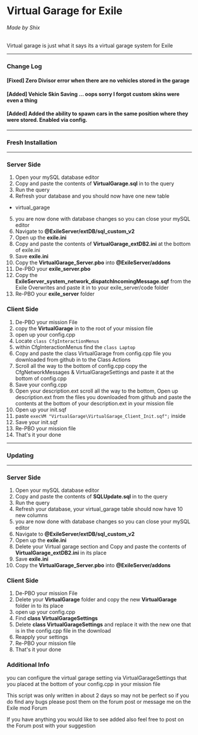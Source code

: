 # Virtual Garage for Exile
###### Made by Shix
Virtual garage is just what it says its a virtual garage system for Exile

---
### Change Log
#### [Fixed] Zero Divisor error when there are no vehicles stored in the garage
#### [Added] Vehicle Skin Saving ... oops sorry I forgot custom skins were even a thing
#### [Added] Added the ability to spawn cars in the same position where they were stored. Enabled via config.
---
### Fresh Installation
---
### Server Side
1. Open your mySQL database editor
2. Copy and paste the contents of **VirtualGarage.sql** in to the query
3. Run the query
4. Refresh your database and you should now have one new table
  * virtual_garage
5. you are now done with database changes so you can close your mySQL editor
6. Navigate to **@ExileServer/extDB/sql_custom_v2**
7. Open up the **exile.ini**
8. Copy and paste the contents of **VirtualGarage_extDB2.ini** at the bottom of exile.ini
9. Save **exile.ini**
10. Copy the **VirtualGarage_Server.pbo** into **@ExileServer/addons**
11. De-PBO your **exile_server.pbo**
12. Copy the **ExileServer_system_network_dispatchIncomingMessage.sqf** from the Exile Overwrites and paste it in to your exile_server/code folder
13. Re-PBO your **exile_server** folder

### Client Side
1. De-PBO your mission File
2. copy the **VirtualGarage** in to the root of your mission file
3. open up your config.cpp
4. Locate `class CfgInteractionMenus`
5. within CfgInteractionMenus find the `class Laptop`
6. Copy and paste the class VirtualGarage from config.cpp file you downloaded from github in to the Class Actions
7. Scroll all the way to the bottom of config.cpp copy the CfgNetworkMessages & VirtualGarageSettings and paste it at the bottom of config.cpp
8. Save your config.cpp
9. Open your description.ext scroll all the way to the bottom, Open up description.ext from the files you downloaded from github and paste the contents at the bottom of your description.ext in your mission file
10. Open up your init.sqf
11. paste `execVM "VirtualGarage\VirtualGarage_Client_Init.sqf";` inside
12. Save your init.sqf
13. Re-PBO your mission file
14. That's it your done

---
### Updating
---
### Server Side
1. Open your mySQL database editor
2. Copy and paste the contents of **SQLUpdate.sql** in to the query
3. Run the query
4. Refresh your database, your virtual_garage table should now have 10 new columns
5. you are now done with database changes so you can close your mySQL editor
6. Navigate to **@ExileServer/extDB/sql_custom_v2**
7. Open up the **exile.ini**
8. Delete your Virtual garage section and Copy and paste the contents of **VirtualGarage_extDB2.ini** in its place
9. Save **exile.ini**
10. Copy the **VirtualGarage_Server.pbo** into **@ExileServer/addons**

### Client Side
1. De-PBO your mission File
2. Delete your **VirtualGarage** folder and copy the new **VirtualGarage** folder in to its place
3. open up your config.cpp
4. Find **class VirtualGarageSettings**
5. Delete **class VirtualGarageSettings** and replace it with the new one that is in the config.cpp file in the download
6. Reapply your settings
7. Re-PBO your mission file
8. That's it your done

### Additional Info
you can configure the virtual garage setting via VirtualGarageSettings that you placed at the bottom of your config.cpp in your mission file

This script was only written in about 2 days so may not be perfect so if you do find any bugs please post them on the forum post or message me on the Exile mod Forum

If you have anything you would like to see added also feel free to post on the Forum post with your suggestion
